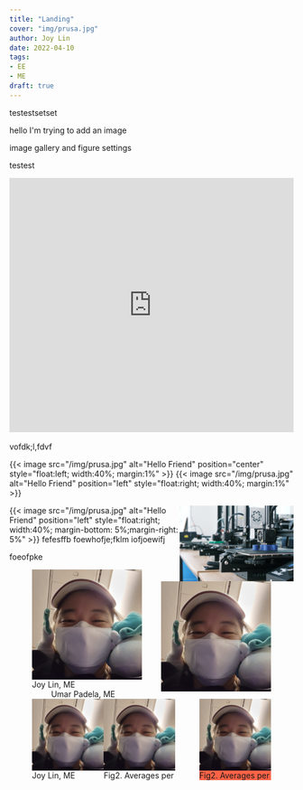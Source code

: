 ```yaml
---
title: "Landing"
cover: "img/prusa.jpg"
author: Joy Lin
date: 2022-04-10
tags:
- EE
- ME
draft: true
---
```


testestsetset 

hello I'm trying to add an image

image gallery and figure settings

testest

<p><iframe src="https://docs.google.com/presentation/d/e/2PACX-1vTsSj-oftLksGEKTkzCoBSIpzooO61ZMGAUzoGBv7u20OzMQK8ctX3gCpWTMm4UowrrWumFrdQsY0Cd/embed?start=false&loop=false&delayms=5000" frameborder="0" width="100%" height="450" allowfullscreen="true" mozallowfullscreen="true" webkitallowfullscreen="true"></iframe></p>

vofdk;l,fdvf

{{< image src="/img/prusa.jpg" alt="Hello Friend" 
position="center" style="float:left; width:40%; margin:1%" >}}
{{< image src="/img/prusa.jpg" alt="Hello Friend" 
position="left" style="float:right; width:40%; margin:1%" >}}


<img src="/img/prusa.jpg" alt="hello"  style = "float:right;width:40%;"/>


{{< image src="/img/prusa.jpg" alt="Hello Friend" position="left" style="float:right; width:40%; margin-bottom: 5%;margin-right: 5%" >}}
fefesffb foewhofje;fklm iofjoewifj 



foeofpke
<div class ="backing">
<figure class = "twoprof">
  <img class="twoimg" src="/img/dragongrace.jpg" width= "46%" style= "float:left"/>
  <img class="twoimg" src="/img/dragongrace.jpg" width= "46%" style= "float:right"/>
  <figcaption style="width:46%;float:left;"> Joy Lin, ME </figcaption>
  <figcaption style="width:46%;float:right;"> Umar Padela, ME </figcaption>
</figure>

<figure class ="right">
  <img class="threeprof" src="/img/dragongrace.jpg" width= "30%" style= "float:left"/>
  <img class="threeprof" src="/img/dragongrace.jpg" width= "30%" style= "float:left"/>
  <img class="right" src="/img/dragongrace.jpg" width= "30%" style= "float:right"/>
  <figcaption class="support" style="width:30%;float:left;"> Joy Lin, ME</figcaption>
  <figcaption class="support" style="width:30%;float:left;"> Fig2. Averages per</figcaption>
  <figcaption style="width:30%;float:right;background-color: tomato"> Fig2. Averages per</figcaption>
</figure>
</div>